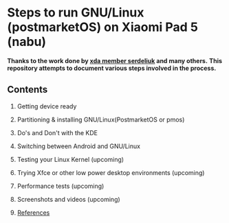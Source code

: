 # Steps to run GNU/Linux (postmarketOS) on Xiaomi Pad 5 (nabu)

**Thanks to the work done by [xda member serdeliuk](https://forum.xda-developers.com/t/rom-postmarketos-linux-boot-on-xiaomi-pad-5-nabu.4454143/) and many others.**
**This repository attempts to document various steps involved in the process.**

## Contents

1. Getting device ready

2. Partitioning & installing GNU/Linux(PostmarketOS or pmos)

3. Do's and Don't with the KDE 

4. Switching between Android and GNU/Linux

5. Testing your Linux Kernel (upcoming)

6. Trying Xfce or other low power desktop environments (upcoming)

7. Performance tests (upcoming)

8. Screenshots and videos (upcoming)

9. [References](references.md)

   

